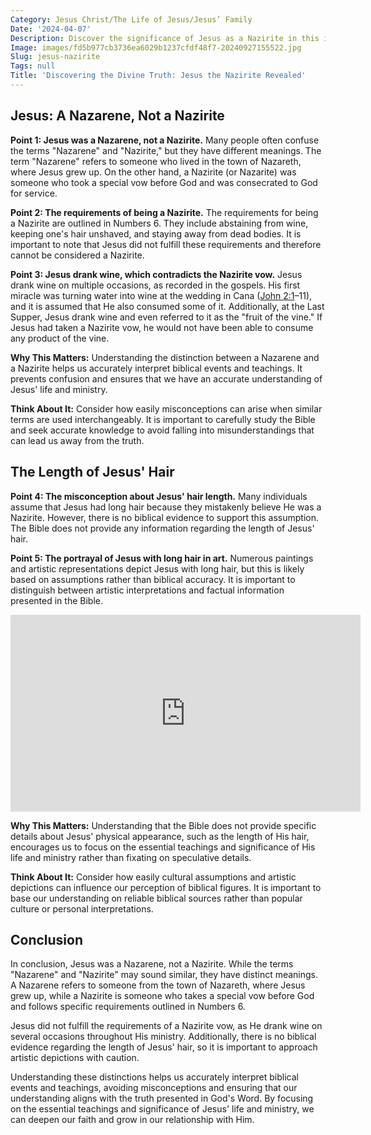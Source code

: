 ```yaml
---
Category: Jesus Christ/The Life of Jesus/Jesus’ Family
Date: '2024-04-07'
Description: Discover the significance of Jesus as a Nazirite in this insightful article. Explore the spiritual implications and historical context of this unique aspect of Jesus' life.
Image: images/fd5b977cb3736ea6029b1237cfdf48f7-20240927155522.jpg
Slug: jesus-nazirite
Tags: null
Title: 'Discovering the Divine Truth: Jesus the Nazirite Revealed'
---
```


## Jesus: A Nazarene, Not a Nazirite

**Point 1: Jesus was a Nazarene, not a Nazirite.**
Many people often confuse the terms "Nazarene" and "Nazirite," but they have different meanings. The term "Nazarene" refers to someone who lived in the town of Nazareth, where Jesus grew up. On the other hand, a Nazirite (or Nazarite) was someone who took a special vow before God and was consecrated to God for service.

**Point 2: The requirements of being a Nazirite.**
The requirements for being a Nazirite are outlined in Numbers 6. They include abstaining from wine, keeping one's hair unshaved, and staying away from dead bodies. It is important to note that Jesus did not fulfill these requirements and therefore cannot be considered a Nazirite.

**Point 3: Jesus drank wine, which contradicts the Nazirite vow.**
Jesus drank wine on multiple occasions, as recorded in the gospels. His first miracle was turning water into wine at the wedding in Cana ([John 2:1](https://www.bibleref.com/John/2/John-2-1.html)–11), and it is assumed that He also consumed some of it. Additionally, at the Last Supper, Jesus drank wine and even referred to it as the "fruit of the vine." If Jesus had taken a Nazirite vow, he would not have been able to consume any product of the vine.

**Why This Matters:**
Understanding the distinction between a Nazarene and a Nazirite helps us accurately interpret biblical events and teachings. It prevents confusion and ensures that we have an accurate understanding of Jesus' life and ministry.

**Think About It:**
Consider how easily misconceptions can arise when similar terms are used interchangeably. It is important to carefully study the Bible and seek accurate knowledge to avoid falling into misunderstandings that can lead us away from the truth.

## The Length of Jesus' Hair

**Point 4: The misconception about Jesus' hair length.**
Many individuals assume that Jesus had long hair because they mistakenly believe He was a Nazirite. However, there is no biblical evidence to support this assumption. The Bible does not provide any information regarding the length of Jesus' hair.

**Point 5: The portrayal of Jesus with long hair in art.**
Numerous paintings and artistic representations depict Jesus with long hair, but this is likely based on assumptions rather than biblical accuracy. It is important to distinguish between artistic interpretations and factual information presented in the Bible.


<iframe width="560" height="315" src="https://www.youtube.com/embed/mCfX2q5lJj4" frameborder="0" allow="autoplay; encrypted-media" allowfullscreen></iframe>


**Why This Matters:**
Understanding that the Bible does not provide specific details about Jesus' physical appearance, such as the length of His hair, encourages us to focus on the essential teachings and significance of His life and ministry rather than fixating on speculative details.

**Think About It:**
Consider how easily cultural assumptions and artistic depictions can influence our perception of biblical figures. It is important to base our understanding on reliable biblical sources rather than popular culture or personal interpretations.

## Conclusion

In conclusion, Jesus was a Nazarene, not a Nazirite. While the terms "Nazarene" and "Nazirite" may sound similar, they have distinct meanings. A Nazarene refers to someone from the town of Nazareth, where Jesus grew up, while a Nazirite is someone who takes a special vow before God and follows specific requirements outlined in Numbers 6.

Jesus did not fulfill the requirements of a Nazirite vow, as He drank wine on several occasions throughout His ministry. Additionally, there is no biblical evidence regarding the length of Jesus' hair, so it is important to approach artistic depictions with caution.

Understanding these distinctions helps us accurately interpret biblical events and teachings, avoiding misconceptions and ensuring that our understanding aligns with the truth presented in God's Word. By focusing on the essential teachings and significance of Jesus' life and ministry, we can deepen our faith and grow in our relationship with Him.